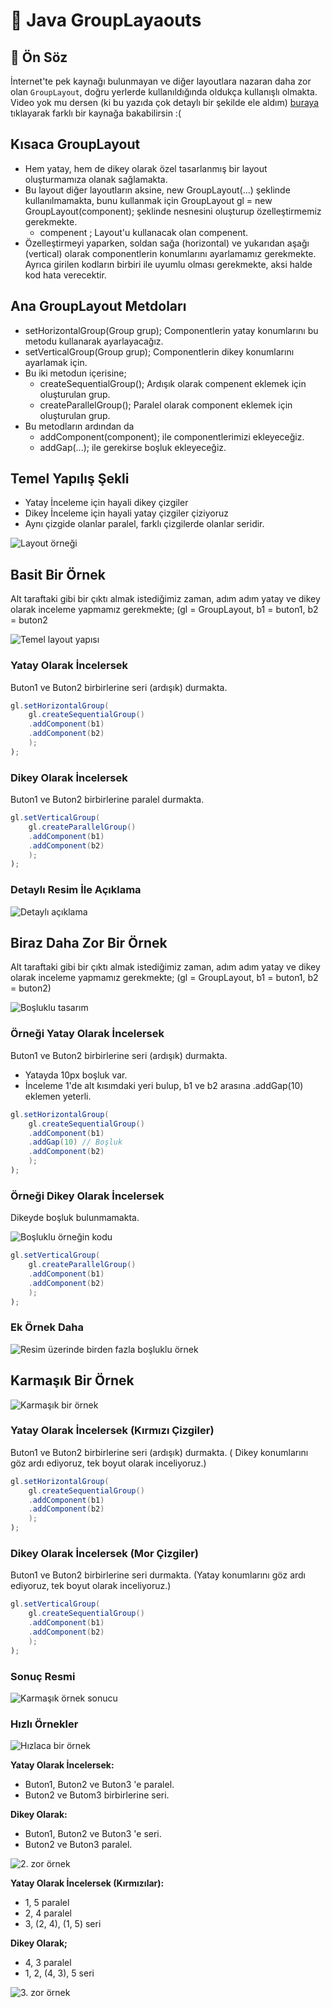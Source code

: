 # 🚧 Java GroupLayaouts

## 🎤 Ön Söz

İnternet'te pek kaynağı bulunmayan ve diğer layoutlara nazaran daha zor olan `GroupLayout`, doğru yerlerde kullanıldığında oldukça kullanışlı olmakta. Video yok mu dersen \(ki bu yazıda çok detaylı bir şekilde ele aldım\) [buraya](https://www.youtube.com/watch?v=vA9ZSgaLaJs&t=317s) tıklayarak farklı bir kaynağa bakabilirsin :\(

## Kısaca GroupLayout

* Hem yatay, hem de dikey olarak özel tasarlanmış bir layout oluşturmamıza olanak sağlamakta.
* Bu layout diğer layoutların aksine, new GroupLayout\(...\) şeklinde kullanılmamakta, bunu kullanmak için GroupLayout gl = new GroupLayout\(component\); şeklinde nesnesini oluşturup özelleştirmemiz gerekmekte.
  * compenent ; Layout'u kullanacak olan compenent.
* Özelleştirmeyi yaparken, soldan sağa \(horizontal\) ve yukarıdan aşağı \(vertical\) olarak componentlerin konumlarını ayarlamamız gerekmekte. Ayrıca girilen kodların birbiri ile uyumlu olması gerekmekte, aksi halde kod hata verecektir.

## Ana GroupLayout Metdoları

* setHorizontalGroup\(Group grup\); Componentlerin yatay konumlarını bu metodu kullanarak ayarlayacağız.
* setVerticalGroup\(Group grup\); Componentlerin dikey konumlarını ayarlamak için.
* Bu iki metodun içerisine;
  * createSequentialGroup\(\); Ardışık olarak compenent eklemek için oluşturulan grup.
  * createParallelGroup\(\); Paralel olarak component eklemek için oluşturulan grup.
* Bu metodların ardından da
  * addComponent\(component\); ile componentlerimizi ekleyeceğiz.
  * addGap\(...\); ile gerekirse boşluk ekleyeceğiz.

## Temel Yapılış Şekli

* Yatay İnceleme için hayali dikey çizgiler
* Dikey İnceleme için hayali yatay çizgiler çiziyoruz
* Aynı çizgide olanlar paralel, farklı çizgilerde olanlar seridir.

![Layout &#xF6;rne&#x11F;i](../../../.gitbook/assets/image%20%2828%29.png)

## Basit Bir Örnek

Alt taraftaki gibi bir çıktı almak istediğimiz zaman, adım adım yatay ve dikey olarak inceleme yapmamız gerekmekte; \(gl = GroupLayout, b1 = buton1, b2 = buton2

![Temel layout yap&#x131;s&#x131;](../../../.gitbook/assets/image%20%2834%29.png)

### Yatay Olarak İncelersek

Buton1 ve Buton2 birbirlerine seri \(ardışık\) durmakta.

```java
gl.setHorizontalGroup(
    gl.createSequentialGroup()
    .addComponent(b1)
    .addComponent(b2)
    );
);
```

### Dikey Olarak İncelersek

Buton1 ve Buton2 birbirlerine paralel durmakta.

```java
gl.setVerticalGroup(
    gl.createParallelGroup()
    .addComponent(b1)
    .addComponent(b2)
    );
);
```

### Detaylı Resim İle Açıklama

![Detayl&#x131; a&#xE7;&#x131;klama](../../../.gitbook/assets/image%20%2860%29.png)

## Biraz Daha Zor Bir Örnek

Alt taraftaki gibi bir çıktı almak istediğimiz zaman, adım adım yatay ve dikey olarak inceleme yapmamız gerekmekte; \(gl = GroupLayout, b1 = buton1, b2 = buton2\)

![Bo&#x15F;luklu tasar&#x131;m](../../../.gitbook/assets/image%20%2838%29.png)

### Örneği Yatay Olarak İncelersek

Buton1 ve Buton2 birbirlerine seri \(ardışık\) durmakta.

* Yatayda 10px boşluk var.
* İnceleme 1'de alt kısımdaki yeri bulup, b1 ve b2 arasına .addGap\(10\) eklemen yeterli.

```java
gl.setHorizontalGroup(
    gl.createSequentialGroup()
    .addComponent(b1)
    .addGap(10) // Boşluk
    .addComponent(b2)
    );
);
```

### Örneği Dikey Olarak İncelersek

Dikeyde boşluk bulunmamakta.

![Bo&#x15F;luklu &#xF6;rne&#x11F;in kodu](../../../.gitbook/assets/image%20%282%29.png)

```java
gl.setVerticalGroup(
    gl.createParallelGroup()
    .addComponent(b1)
    .addComponent(b2)
    );
);
```

### Ek Örnek Daha

![Resim &#xFC;zerinde birden fazla bo&#x15F;luklu &#xF6;rnek](../../../.gitbook/assets/image%20%2821%29.png)

## Karmaşık Bir Örnek

![Karma&#x15F;&#x131;k bir &#xF6;rnek](../../../.gitbook/assets/image%20%2818%29.png)

### Yatay Olarak İncelersek \(Kırmızı Çizgiler\)

Buton1 ve Buton2 birbirlerine seri \(ardışık\) durmakta. \( Dikey konumlarını göz ardı ediyoruz, tek boyut olarak inceliyoruz.\)

```java
gl.setHorizontalGroup(
    gl.createSequentialGroup()
    .addComponent(b1)
    .addComponent(b2)
    );
);
```

### Dikey Olarak İncelersek \(Mor Çizgiler\)

Buton1 ve Buton2 birbirlerine seri durmakta. \(Yatay konumlarını göz ardı ediyoruz, tek boyut olarak inceliyoruz.\)

```java
gl.setVerticalGroup(
    gl.createSequentialGroup()
    .addComponent(b1)
    .addComponent(b2)
    );
);
```

### Sonuç Resmi

![Karma&#x15F;&#x131;k &#xF6;rnek sonucu](../../../.gitbook/assets/image%20%2851%29.png)

### Hızlı Örnekler

![H&#x131;zlaca bir &#xF6;rnek](../../../.gitbook/assets/image%20%2852%29.png)

**Yatay Olarak İncelersek:**

* Buton1, Buton2 ve Buton3 'e paralel.
* Buton2 ve Butom3 birbirlerine seri.

**Dikey Olarak:**

* Buton1, Buton2 ve Buton3 'e seri.
* Buton2 ve Buton3 paralel.

![2. zor &#xF6;rnek](../../../.gitbook/assets/image%20%288%29.png)

**Yatay Olarak İncelersek \(Kırmızılar\):**

* 1, 5 paralel
* 2, 4 paralel
* 3,  \(2, 4\), \(1, 5\) seri

**Dikey Olarak;**

* 4, 3 paralel
* 1, 2, \(4, 3\), 5 seri

![3. zor &#xF6;rnek](../../../.gitbook/assets/image%20%2837%29.png)

